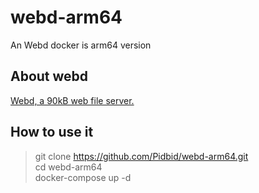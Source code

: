 # webd-arm64
An Webd docker is arm64 version
## About webd
[Webd, a 90kB web file server.](https://webd.cf/)
## How to use it
> git clone https://github.com/Pidbid/webd-arm64.git  
> cd webd-arm64  
> docker-compose up -d  
